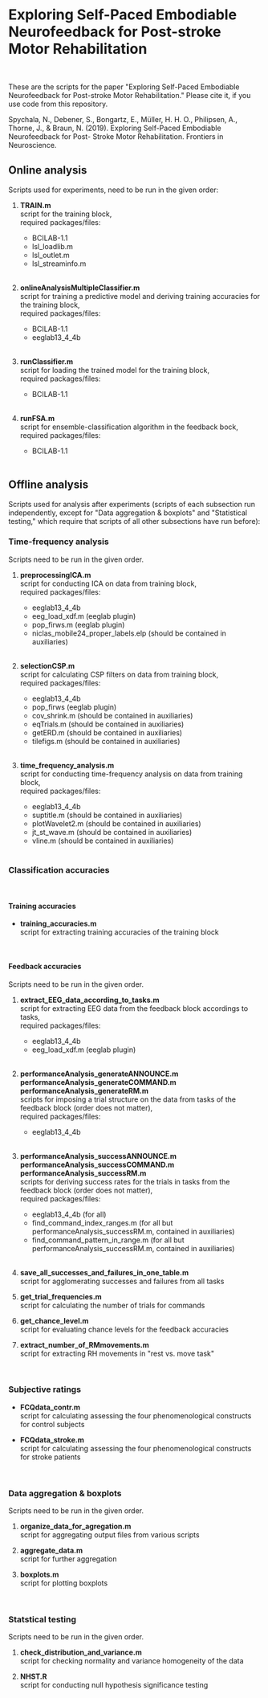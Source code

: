 # Exploring Self-Paced Embodiable Neurofeedback for Post-stroke Motor Rehabilitation
&nbsp;

These are the scripts for the paper "Exploring Self-Paced Embodiable Neurofeedback for Post-stroke Motor Rehabilitation." Please cite it, if you use code from this repository.
&nbsp;

Spychala, N., Debener, S., Bongartz, E., Müller, H. H. O., Philipsen, A., Thorne, J.,
& Braun, N. (2019). Exploring Self-Paced Embodiable Neurofeedback for Post-
Stroke Motor Rehabilitation. Frontiers in Neuroscience.
&nbsp;

## Online analysis
Scripts used for experiments, need to be run in the given order:

1. **TRAIN.m** <br /> 
script for the training block, <br />
required packages/files: 
    + BCILAB-1.1 
    + lsl_loadlib.m
    + lsl_outlet.m
    + lsl_streaminfo.m <br />
&nbsp;

2. **onlineAnalysisMultipleClassifier.m** <br />
script for training a predictive model and deriving training accuracies for the training block, <br />
required packages/files: 
    + BCILAB-1.1
    + eeglab13_4_4b <br />
&nbsp;

3. **runClassifier.m** <br />
script for loading the trained model for the training block, <br />
required packages/files: 
    + BCILAB-1.1 <br />
&nbsp;

4. **runFSA.m** <br />
script for ensemble-classification algorithm in the feedback bock, <br />
required packages/files: 
    + BCILAB-1.1<br />
&nbsp;

## Offline analysis
Scripts used for analysis after experiments (scripts of each subsection run independently, except for "Data aggregation & boxplots" and "Statistical testing," which require that scripts of all other subsections have run before):

### Time-frequency analysis
Scripts need to be run in the given order.

1. **preprocessingICA.m** <br />
script for conducting ICA on data from training block, <br />
required packages/files: 
    + eeglab13_4_4b
    + eeg_load_xdf.m (eeglab plugin)
    + pop_firws.m (eeglab plugin) 
    + niclas_mobile24_proper_labels.elp (should be contained in auxiliaries) <br />
&nbsp;

2. **selectionCSP.m** <br />
script for calculating CSP filters on data from training block, <br />
required packages/files: 
    + eeglab13_4_4b 
    + pop_firws (eeglab plugin) 
    + cov_shrink.m (should be contained in auxiliaries) 
    + eqTrials.m (should be contained in auxiliaries) 
    + getERD.m (should be contained in auxiliaries) 
    + tilefigs.m (should be contained in auxiliaries) <br />
&nbsp;

3. **time_frequency_analysis.m** <br />
script for conducting time-frequency analysis on data from training block, <br />
required packages/files: 
    + eeglab13_4_4b 
    + suptitle.m (should be contained in auxiliaries) 
    + plotWavelet2.m (should be contained in auxiliaries) 
    + jt_st_wave.m (should be contained in auxiliaries) 
    + vline.m (should be contained in auxiliaries) <br />
&nbsp;

### Classification accuracies
&nbsp;

#### Training accuracies

* **training_accuracies.m** <br />
script for extracting training accuracies of the training block
&nbsp;

&nbsp;

#### Feedback accuracies
Scripts need to be run in the given order.

1. **extract_EEG_data_according_to_tasks.m** <br />
script for extracting EEG data from the feedback block accordings to tasks, <br />
required packages/files: 
    + eeglab13_4_4b 
    + eeg_load_xdf.m (eeglab plugin) <br />
&nbsp;

2. **performanceAnalysis_generateANNOUNCE.m** <br />
**performanceAnalysis_generateCOMMAND.m** <br />
**performanceAnalysis_generateRM.m** <br />
scripts for imposing a trial structure on the data from tasks of the feedback block (order does not matter), <br />
required packages/files:
    + eeglab13_4_4b <br />
&nbsp;

3. **performanceAnalysis_successANNOUNCE.m** <br />
**performanceAnalysis_successCOMMAND.m** <br />
**performanceAnalysis_successRM.m** <br />
scripts for deriving success rates for the trials in tasks from the feedback block (order does not matter), <br />
required packages/files:  
    + eeglab13_4_4b (for all)
    + find_command_index_ranges.m (for all but performanceAnalysis_successRM.m, contained in auxiliaries) 
    + find_command_pattern_in_range.m (for all but performanceAnalysis_successRM.m, contained in auxiliaries) <br />
&nbsp;

4. **save_all_successes_and_failures_in_one_table.m**  <br />
script for agglomerating successes and failures from all tasks
&nbsp;

5. **get_trial_frequencies.m**  <br />
script for calculating the number of trials for commands
&nbsp;

6. **get_chance_level.m**  <br />
script for evaluating chance levels for the feedback accuracies
&nbsp;

7. **extract_number_of_RMmovements.m**  <br />
script for extracting RH movements in "rest vs. move task" 
&nbsp;

&nbsp;

### Subjective ratings

* **FCQdata_contr.m** <br />
script for calculating assessing the four phenomenological constructs for control subjects
&nbsp;

* **FCQdata_stroke.m** <br />
script for calculating assessing the four phenomenological constructs for stroke patients
&nbsp;

&nbsp;

### Data aggregation & boxplots
Scripts need to be run in the given order.

1. **organize_data_for_agregation.m** <br />
script for aggregating output files from various scripts
&nbsp;

2. **aggregate_data.m** <br />
script for further aggregation
&nbsp;

3. **boxplots.m** <br />
script for plotting boxplots
&nbsp;

&nbsp;

### Statstical testing
Scripts need to be run in the given order.

1. **check_distribution_and_variance.m** <br />
script for checking normality and variance homogeneity of the data
&nbsp;

2. **NHST.R** <br />
script for conducting null hypothesis significance testing
&nbsp;
